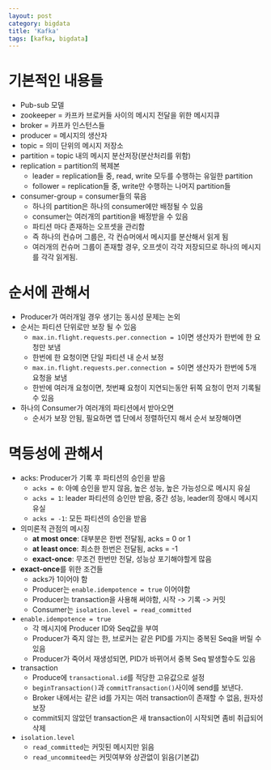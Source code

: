 ```yaml
---
layout: post
category: bigdata
title: 'Kafka'
tags: [kafka, bigdata]
---
```


# 기본적인 내용들

- Pub-sub 모델
- zookeeper = 카프카 브로커들 사이의 메시지 전달을 위한 메시지큐
- broker = 카프카 인스턴스들
- producer = 메시지의 생산자
- topic = 의미 단위의 메시지 저장소
- partition = topic 내의 메시지 분산저장(분산처리를 위함)
- replication = partition의 복제본
  - leader = replication들 중, read, write 모두를 수행하는 유일한 partition
  - follower = replication들 중, write만 수행하는 나머지 partition들 
- consumer-group = consumer들의 묶음
  - 하나의 partition은 하나의 consumer에만 배정될 수 있음
  - consumer는 여러개의 partition을 배정받을 수 있음
  - 파티션 마다 존재하는 오프셋을 관리함
  - 즉 하나의 컨슈머 그룹은, 각 컨슈머에서 메시지를 분산해서 읽게 됨
  - 여러개의 컨슈머 그룹이 존재할 경우, 오프셋이 각각 저장되므로 하나의 메시지를 각각 읽게됨.

# 순서에 관해서

- Producer가 여러개일 경우 생기는 동시성 문제는 논외
- 순서는 파티션 단위로만 보장 될 수 있음
  - `max.in.flight.requests.per.connection = 1`이면 생산자가 한번에 한 요청만 보냄
  - 한번에 한 요청이면 단일 파티션 내 순서 보정
  - `max.in.flight.requests.per.connection = 5`이면 생산자가 한번에 5개 요청을 보냄
  - 한반에 여러개 요청이면, 첫번째 요청이 지연되는동안 뒤쪽 요청이 먼저 기록될 수 있음
- 하나의 Consumer가 여러개의 파티션에서 받아오면
  - 순서가 보장 안됨, 필요하면 앱 단에서 정렬하던지 해서 순서 보장해야면

# 멱등성에 관해서

- acks: Producer가 기록 후 파티션의 승인을 받음
  - `acks = 0`: 아예 승인을 받지 않음, 높은 성능, 높은 가능성으로 메시지 유실
  - `acks = 1`: leader 파티션의 승인만 받음, 중간 성능, leader의 장애시 메시지 유실
  - `acks = -1`: 모든 파티션의 승인을 받음
- 의미론적 관점의 메시징
  - **at most once**: 대부분은 한번 전달됨, acks = 0 or 1
  - **at least once**: 최소한 한번은 전달됨, acks = -1
  - **exact-once**: 무조건 한번만 전달, 성능상 포기해야할게 많음
- **exact-once**를 위한 조건들
  - acks가 1이어야 함
  - Producer는 `enable.idempotence = true` 이어야함
  - Producer는 transaction을 사용해 써야함, 시작 -> 기록 -> 커밋
  - Consumer는 `isolation.level = read_committed`
- `enable.idempotence = true`
  - 각 메시지에 Producer ID와 Seq값을 부여
  - Producer가 죽지 않는 한, 브로커는 같은 PID를 가지는 중복된 Seq을 버릴 수 있음
  - Producer가 죽어서 재생성되면, PID가 바뀌어서 중복 Seq 발생할수도 있음
- transaction
  - Produce에 `transactional.id`를 적당한 고유값으로 설정
  - `beginTransaction()`과 `commitTransaction()`사이에 send를 보낸다.
  - Broker 내에서는 같은 id를 가지는 여러 transaction이 존재할 수 없음, 원자성 보장
  - commit되지 않았던 transaction은 새 transaction이 시작되면 좀비 취급되어 삭제
- `isolation.level`
  - `read_committed`는 커밋된 메시지만 읽음
  - `read_uncommiteed`는 커밋여부와 상관없이 읽음(기본값)

